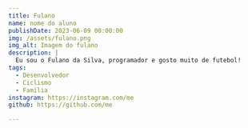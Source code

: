 ```yaml
---
title: Fulano
name: nome do aluno
publishDate: 2023-06-09 00:00:00
img: /assets/fulano.png
img_alt: Imagem do fulano
description: |
  Eu sou o Fulano da Silva, programador e gosto muito de futebol!
tags:
  - Desenvolvedor
  - Ciclismo
  - Família
instagram: https://instagram.com/me
github: https://github.com/me

---
```

